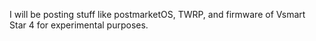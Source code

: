 I will be posting stuff like postmarketOS, TWRP, and firmware of Vsmart Star 4 for experimental purposes.
